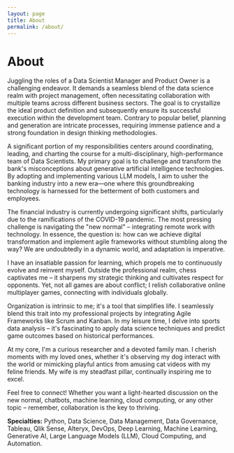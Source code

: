 ```yaml
---
layout: page
title: About
permalink: /about/
---
```


# About

Juggling the roles of a Data Scientist Manager and Product Owner is a challenging endeavor. It demands a seamless blend of the data science realm with project management, often necessitating collaboration with multiple teams across different business sectors. The goal is to crystallize the ideal product definition and subsequently ensure its successful execution within the development team. Contrary to popular belief, planning and generation are intricate processes, requiring immense patience and a strong foundation in design thinking methodologies.

A significant portion of my responsibilities centers around coordinating, leading, and charting the course for a multi-disciplinary, high-performance team of Data Scientists. My primary goal is to challenge and transform the bank's misconceptions about generative artificial intelligence technologies. By adopting and implementing various LLM models, I aim to usher the banking industry into a new era—one where this groundbreaking technology is harnessed for the betterment of both customers and employees.

The financial industry is currently undergoing significant shifts, particularly due to the ramifications of the COVID-19 pandemic. The most pressing challenge is navigating the "new normal" – integrating remote work with technology. In essence, the question is: how can we achieve digital transformation and implement agile frameworks without stumbling along the way? We are undoubtedly in a dynamic world, and adaptation is imperative.

I have an insatiable passion for learning, which propels me to continuously evolve and reinvent myself. Outside the professional realm, chess captivates me – it sharpens my strategic thinking and cultivates respect for opponents. Yet, not all games are about conflict; I relish collaborative online multiplayer games, connecting with individuals globally.

Organization is intrinsic to me; it's a tool that simplifies life. I seamlessly blend this trait into my professional projects by integrating Agile Frameworks like Scrum and Kanban. In my leisure time, I delve into sports data analysis – it's fascinating to apply data science techniques and predict game outcomes based on historical performances.

At my core, I'm a curious researcher and a devoted family man. I cherish moments with my loved ones, whether it's observing my dog interact with the world or mimicking playful antics from amusing cat videos with my feline friends. My wife is my steadfast pillar, continually inspiring me to excel.

Feel free to connect! Whether you want a light-hearted discussion on the new normal, chatbots, machine learning, cloud computing, or any other topic – remember, collaboration is the key to thriving.

**Specialties:** Python, Data Science, Data Management, Data Governance, Tableau, Qlik Sense, Alteryx, DevOps, Deep Learning, Machine Learning, Generative AI, Large Language Models (LLM), Cloud Computing, and Automation.

